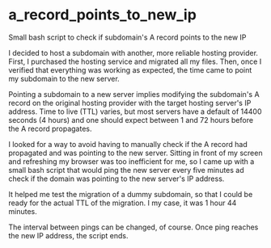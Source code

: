 # a_record_points_to_new_ip
Small bash script to check if subdomain's A record points to the new IP

I decided to host a subdomain with another, more reliable hosting provider. First, I purchased the hosting service and migrated all my files. Then, once I verified that everything was working as expected, the time came to point my subdomain to the new server. 

Pointing a subdomain to a new server implies modifying the subdomain's A record on the original hosting provider with the target hosting server's IP address. Time to live (TTL) varies, but most servers have a default of 14400 seconds (4 hours) and one should expect between 1 and 72 hours before the A record propagates.

I looked for a way to avoid having to manually check if the A record had propagated and was pointing to the new server. Sitting in front of my screen and refreshing my browser was too inefficient for me, so I came up with a small bash script that would ping the new server every five minutes ad check if the domain was pointing to the new server's IP address.

It helped me test the migration of a dummy subdomain, so that I could be ready for the actual TTL of the migration. I my case, it was 1 hour 44 minutes. 

The interval between pings can be changed, of course. Once ping reaches the new IP address, the script ends.
